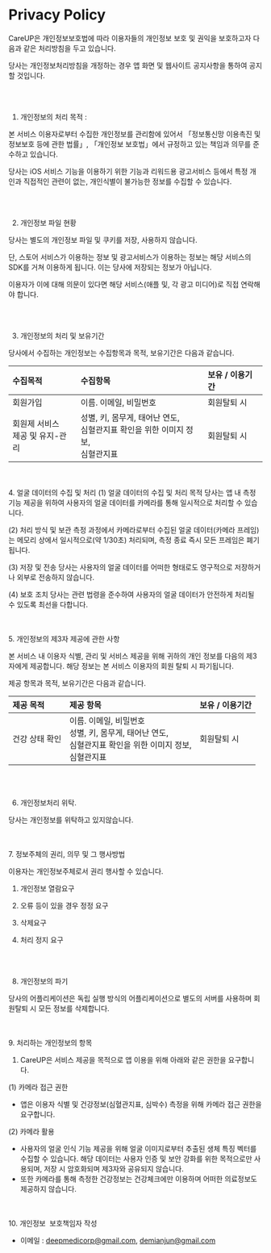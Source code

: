 # Privacy Policy
CareUP은 개인정보보호법에 따라 이용자들의 개인정보 보호 및 권익을 보호하고자 다음과 같은 처리방침을 두고 있습니다.

당사는 개인정보처리방침을 개정하는 경우 앱 화면 및 웹사이트 공지사항을 통하여 공지할 것입니다.

<br><br>

1. 개인정보의 처리 목적 : 

본 서비스 이용자로부터 수집한 개인정보를 관리함에 있어서 「정보통신망 이용촉진 및 정보보호 등에 관한 법률」, 「개인정보 보호법」에서 규정하고 있는 책임과 의무를 준수하고 있습니다.

당사는 iOS 서비스 기능을 이용하기 위한 기능과 리워드용 광고서비스 등에서 특정 개인과 직접적인 관련이 없는, 개인식별이 불가능한 정보를 수집할 수 있습니다.


<br><br>

2. 개인정보 파일 현황

당사는 별도의 개인정보 파일 및 쿠키를 저장, 사용하지 않습니다.

단, 스토어 서비스가 이용하는 정보 및 광고서비스가 이용하는 정보는 해당 서비스의 SDK를 거쳐 이용하게 됩니다. 이는 당사에 저장되는 정보가 아닙니다.

이용자가 이에 대해 의문이 있다면 해당 서비스(애플 및, 각 광고 미디어)로 직접 연락해야 합니다.

<br><br>

3. 개인정보의 처리 및 보유기간


당사에서 수집하는 개인정보는 수집항목과 목적, 보유기간은 다음과 같습니다.


| 수집목적                        | 수집항목  | 보유 / 이용기간  |
|:----------                      |:----------|:----------|
| 회원가입                          | 이름. 이메일, 비밀번호                         | 회원탈퇴 시 |
| 회원제 서비스<br>제공 및 유지-관리    | 성별, 키, 몸무게, 태어난 연도,<br>심혈관지표 확인을 위한 이미지 정보,<br>심혈관지표    | 회원탈퇴 시|

<br><br>
4. 얼굴 데이터의 수집 및 처리
(1) 얼굴 데이터의 수집 및 처리 목적
당사는 앱 내 측정 기능 제공을 위하여 사용자의 얼굴 데이터를 카메라를 통해 일시적으로 처리할 수 있습니다.

(2) 처리 방식 및 보관
측정 과정에서 카메라로부터 수집된 얼굴 데이터(카메라 프레임)는 메모리 상에서 일시적으로(약 1/30초) 처리되며, 측정 종료 즉시 모든 프레임은 폐기됩니다.

(3) 저장 및 전송
당사는 사용자의 얼굴 데이터를 어떠한 형태로도 영구적으로 저장하거나 외부로 전송하지 않습니다.

(4) 보호 조치
당사는 관련 법령을 준수하여 사용자의 얼굴 데이터가 안전하게 처리될 수 있도록 최선을 다합니다.


<br><br>
5. 개인정보의 제3자 제공에 관한 사항

본 서비스 내 이용자 식별, 관리 및 서비스 제공을 위해 귀하의 개인 정보를 다음의 제3자에게 제공합니다. 해당 정보는 본 서비스 이용자의 회원 탈퇴 시 파기됩니다.

제공 항목과 목적, 보유기간은 다음과 같습니다.

| 제공 목적  | 제공 항목  | 보유 / 이용기간  |
|:----------|:----------|:----------|
| 건강 상태 확인  | 이름. 이메일, 비밀번호<br>성별, 키, 몸무게, 태어난 연도,<br>심혈관지표 확인을 위한 이미지 정보,<br>심혈관지표    | 회원탈퇴 시|



<br><br>

6. 개인정보처리 위탁.

당사는 개인정보를 위탁하고 있지않습니다.


<br><br>
7. 정보주체의 권리, 의무 및 그 행사방법

이용자는 개인정보주체로서 권리 행사할 수 있습니다.

1) 개인정보 열람요구

2) 오류 등이 있을 경우 정정 요구

3) 삭제요구

4) 처리 정지 요구

<br><br>

8. 개인정보의 파기

당사의 어플리케이션은 독립 실행 방식의 어플리케이션으로 별도의 서버를 사용하며 회원탈퇴 시 모든 정보를 삭제합니다.


<br><br>
9. 처리하는 개인정보의 항목
1) CareUP은 서비스 제공을 목적으로 앱 이용을 위해 아래와 같은 권한을 요구합니다.

(1) 카메라 접근 권한
- 앱은 이용자 식별 및 건강정보(심혈관지표, 심박수) 측정을 위해 카메라 접근 권한을 요구합니다.

(2) 카메라 활용
- 사용자의 얼굴 인식 기능 제공을 위해 얼굴 이미지로부터 추출된 생체 특징 벡터를 수집할 수 있습니다. 해당 데이터는 사용자 인증 및 보안 강화를 위한 목적으로만 사용되며, 저장 시 암호화되며 제3자와 공유되지 않습니다.
- 또한 카메라를 통해 측정한 건강정보는 건강체크에만 이용하며 어떠한 의료정보도 제공하지 않습니다.
  

<br><br>
10. 개인정보  보호책임자 작성

- 이메일 : deepmedicorp@gmail.com, demianjun@gmail.com
